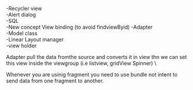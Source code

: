 -Recycler view \
-Alert dialog \
-SQL \
-New concept View binding (to avoid findviewByid)
-Adapter \
-Model class \
-Linear Layout manager \
-view holder
  
Adapter pull the data fromthe source and converts it in view thn we can set this
 view inside the viewgroup (i.e listview, gridView Spinner) \

Whenever you are usinig fragment you need to use bundle not intent to send data from one fragment to another.


